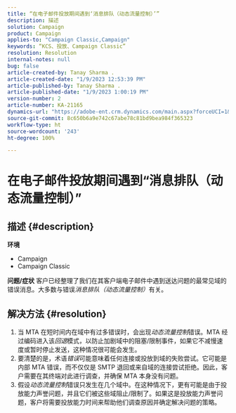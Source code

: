 ```yaml
---
title: “在电子邮件投放期间遇到‘消息排队（动态流量控制）’”
description: 描述
solution: Campaign
product: Campaign
applies-to: "Campaign Classic,Campaign"
keywords: “KCS、投放、Campaign Classic”
resolution: Resolution
internal-notes: null
bug: false
article-created-by: Tanay Sharma .
article-created-date: "1/9/2023 12:53:39 PM"
article-published-by: Tanay Sharma .
article-published-date: "1/9/2023 1:00:19 PM"
version-number: 2
article-number: KA-21165
dynamics-url: "https://adobe-ent.crm.dynamics.com/main.aspx?forceUCI=1&pagetype=entityrecord&etn=knowledgearticle&id=c7dae09c-1c90-ed11-aad1-6045bd006793"
source-git-commit: 8c650b6a9e742c67abe78c81bd9bea984f365323
workflow-type: ht
source-wordcount: '243'
ht-degree: 100%

---
```


# 在电子邮件投放期间遇到“消息排队（动态流量控制）”

## 描述 {#description}

<b>环境</b>
- Campaign
- Campaign Classic



<b>问题/症状</b>
客户已经整理了我们在其客户端电子邮件中遇到送达问题的最常见域的错误消息。大多数与错误*消息排队（动态流量控制）*&#x200B;有关。


## 解决方法 {#resolution}


1. 当 MTA 在短时间内在域中有过多错误时，会出现&#x200B;*动态流量控制*&#x200B;错误。MTA 经过编码进入该&#x200B;*回退*&#x200B;模式，以防止加剧域中的阻塞/限制事件，如果它不减慢速度或暂时停止发送，这种情况很可能会发生。
2. 要清楚的是，术语&#x200B;*错误*&#x200B;可能意味着任何连接或投放到域的失败尝试。它可能是内部 MTA 错误，而不仅仅是 SMTP 退回或来自域的连接尝试拒绝。因此，客户需要在其终端对此进行调查，并确保 MTA 本身没有问题。
3. 假设&#x200B;*动态流量控制*&#x200B;错误只发生在几个域中。在这种情况下，更有可能是由于投放能力声誉问题，并且它们被这些域阻止/限制了。如果这是投放能力声誉问题，客户将需要投放能力时间来帮助他们调查原因并确定解决问题的策略。

